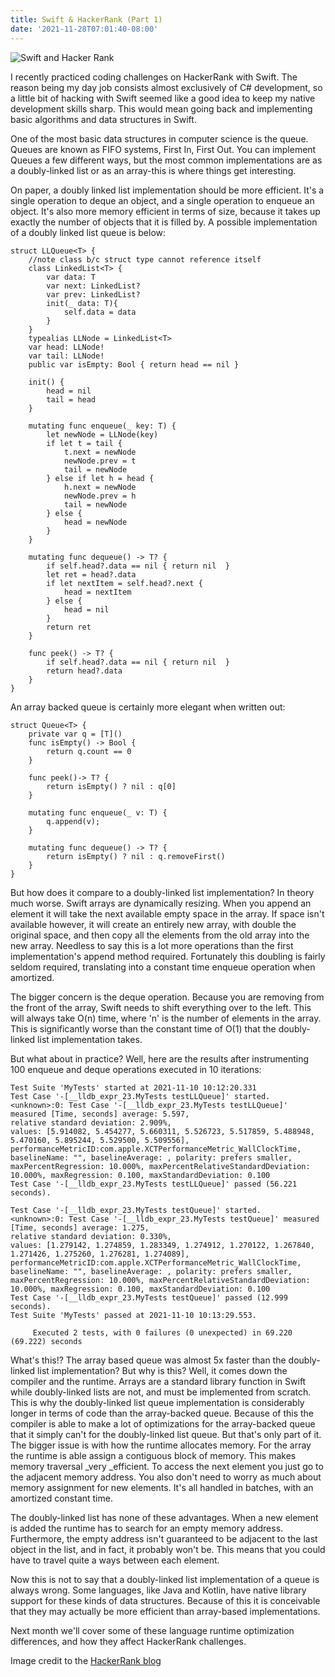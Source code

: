 ```yaml
---
title: Swift & HackerRank (Part 1)
date: '2021-11-28T07:01:40-08:00'
---
```

![Swift and Hacker Rank](/blog-v3/assets/swifthackerrank.png)

I recently practiced coding challenges on HackerRank with Swift.  The reason being my day job consists almost exclusively of C# development, so a little bit of hacking with Swift seemed like a good idea to keep my native development skills sharp.  This would mean going back and implementing basic algorithms and data structures in Swift.

One of the most basic data structures in computer science is the queue.  Queues are known as FIFO systems, First In, First Out. You can implement Queues a few different ways, but the most common implementations are as a doubly-linked list or as an array-this is where things get interesting.  

On paper, a doubly linked list implementation should be more efficient.  It's a single operation to deque an object, and a single operation to enqueue an object.  It's also more memory efficient in terms of size, because it takes up exactly the number of objects that it is filled by.  A possible implementation of a doubly linked list queue is below:

```
struct LLQueue<T> {
    //note class b/c struct type cannot reference itself
    class LinkedList<T> {
        var data: T
        var next: LinkedList?
        var prev: LinkedList?
        init(_ data: T){
            self.data = data
        }
    }
    typealias LLNode = LinkedList<T>
    var head: LLNode!
    var tail: LLNode!
    public var isEmpty: Bool { return head == nil }

    init() {
        head = nil
        tail = head
    }
    
    mutating func enqueue(_ key: T) {
        let newNode = LLNode(key)
        if let t = tail {
            t.next = newNode
            newNode.prev = t
            tail = newNode
        } else if let h = head {
            h.next = newNode
            newNode.prev = h
            tail = newNode
        } else {
            head = newNode
        }
    }
    
    mutating func dequeue() -> T? {
        if self.head?.data == nil { return nil  }
        let ret = head?.data
        if let nextItem = self.head?.next {
            head = nextItem
        } else {
            head = nil
        }
        return ret
    }
    
    func peek() -> T? {
        if self.head?.data == nil { return nil  }
        return head?.data
    }
}
```

An array backed queue is certainly more elegant when written out:

```
struct Queue<T> {
	private var q = [T]()
	func isEmpty() -> Bool {
		return q.count == 0
	}
	
	func peek()-> T? {
		return isEmpty() ? nil : q[0] 
	}

	mutating func enqueue(_ v: T) {
		q.append(v);
	}

	mutating func dequeue() -> T? {
		return isEmpty() ? nil : q.removeFirst()
	} 
}
```

But how does it compare to a doubly-linked list implementation?  In theory much worse.  Swift arrays are dynamically resizing.  When you append an element it will take the next available empty space in the array.  If space isn't available however, it will create an entirely new array, with double the original space, and then copy all the elements from the old array into the new array.  Needless to say this is a lot more operations than the first implementation's append method required.  Fortunately this doubling is fairly seldom required, translating into a constant time enqueue operation when amortized.

The bigger concern is the deque operation.  Because you are removing from the front of the array, Swift needs to shift everything over to the left.  This will always take O(n) time, where 'n' is the number of elements in the array.  This is significantly worse than the constant time of O(1) that the doubly-linked list implementation takes.  

But what about in practice?  Well, here are the results after instrumenting 100 enqueue and deque operations executed in 10 iterations:

```
Test Suite 'MyTests' started at 2021-11-10 10:12:20.331
Test Case '-[__lldb_expr_23.MyTests testLLQueue]' started.
<unknown>:0: Test Case '-[__lldb_expr_23.MyTests testLLQueue]' measured [Time, seconds] average: 5.597,
relative standard deviation: 2.909%, 
values: [5.914082, 5.454277, 5.660311, 5.526723, 5.517859, 5.488948, 5.470160, 5.895244, 5.529500, 5.509556],
performanceMetricID:com.apple.XCTPerformanceMetric_WallClockTime, 
baselineName: "", baselineAverage: , polarity: prefers smaller, 
maxPercentRegression: 10.000%, maxPercentRelativeStandardDeviation: 10.000%, maxRegression: 0.100, maxStandardDeviation: 0.100
Test Case '-[__lldb_expr_23.MyTests testLLQueue]' passed (56.221 seconds).

Test Case '-[__lldb_expr_23.MyTests testQueue]' started.
<unknown>:0: Test Case '-[__lldb_expr_23.MyTests testQueue]' measured [Time, seconds] average: 1.275,
relative standard deviation: 0.330%, 
values: [1.279142, 1.274859, 1.283349, 1.274912, 1.270122, 1.267840, 1.271426, 1.275260, 1.276281, 1.274089], performanceMetricID:com.apple.XCTPerformanceMetric_WallClockTime, 
baselineName: "", baselineAverage: , polarity: prefers smaller, 
maxPercentRegression: 10.000%, maxPercentRelativeStandardDeviation: 10.000%, maxRegression: 0.100, maxStandardDeviation: 0.100
Test Case '-[__lldb_expr_23.MyTests testQueue]' passed (12.999 seconds).
Test Suite 'MyTests' passed at 2021-11-10 10:13:29.553.

	 Executed 2 tests, with 0 failures (0 unexpected) in 69.220 (69.222) seconds
```

What's this!? The array based queue was almost 5x faster than the doubly-linked list implementation?  But why is this?  Well, it comes down the compiler and the runtime.  Arrays are a standard library function in Swift while doubly-linked lists are not, and must be implemented from scratch.  This is why the doubly-linked list queue implementation is considerably longer in terms of code than the array-backed queue.  Because of this the compiler is able to make a lot of optimizations for the array-backed queue that it simply can't for the doubly-linked list queue.  But that's only part of it.  The bigger issue is with how the runtime allocates memory.  For the array the runtime is able assign a contiguous block of memory.  This makes memory traversal _very _efficient.  To access the next element you just go to the adjacent memory address.  You also don't need to worry as much about memory assignment for new elements.  It's all handled in batches, with an amortized constant time.

The doubly-linked list has none of these advantages.  When a new element is added the runtime has to search for an empty memory address.  Furthermore, the empty address isn't guaranteed to be adjacent to the last object in the list, and in fact, it probably won't be.  This means that you could have to travel quite a ways between each element.  

Now this is not to say that a doubly-linked list implementation of a queue is always wrong.  Some languages, like Java and Kotlin, have native library support for these kinds of data structures.  Because of this it is conceivable that they may actually be more efficient than array-based implementations. 

 Next month we'll cover some of these language runtime optimization differences, and how they affect HackerRank challenges.

Image credit to the [HackerRank blog](https://hackerrankblogblog.wordpress.com/author/hackerrankblog2/page/13/)
